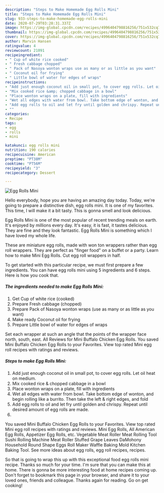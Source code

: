 ```yaml
---
description: "Steps to Make Homemade Egg Rolls Mini"
title: "Steps to Make Homemade Egg Rolls Mini"
slug: 933-steps-to-make-homemade-egg-rolls-mini
date: 2020-07-29T03:28:31.337Z
image: https://img-global.cpcdn.com/recipes/4996404798816256/751x532cq70/egg-rolls-mini-recipe-main-photo.jpg
thumbnail: https://img-global.cpcdn.com/recipes/4996404798816256/751x532cq70/egg-rolls-mini-recipe-main-photo.jpg
cover: https://img-global.cpcdn.com/recipes/4996404798816256/751x532cq70/egg-rolls-mini-recipe-main-photo.jpg
author: Marvin Hansen
ratingvalue: 4
reviewcount: 21091
recipeingredient:
- " Cup of white rice cooked"
- " Fresh cabbage chopped"
- " Pack of Nasoya wonton wraps use as many or as little as you want"
- " Coconut oil for frying"
- " Little bowl of water for edges of wraps"
recipeinstructions:
- "Add just enough coconut oil in small pot, to cover egg rolls. Let oil heat on medium."
- "Mix cooked rice &amp; chopped cabbage in a bowl"
- "Place wonton wraps on a plate, fill with ingredients"
- "Wet all edges with water from bowl. Take bottom edge of wonton, and begin rolling like a burrito. Then take the left &amp; right edges, and fold"
- "Add egg rolls to oil and let fry until golden and chrispy. Repeat until desired amount of egg rolls are made."
- ""
categories:
- Recipe
tags:
- egg
- rolls
- mini

katakunci: egg rolls mini 
nutrition: 190 calories
recipecuisine: American
preptime: "PT38M"
cooktime: "PT56M"
recipeyield: "3"
recipecategory: Dessert

---
```



![Egg Rolls Mini](https://img-global.cpcdn.com/recipes/4996404798816256/751x532cq70/egg-rolls-mini-recipe-main-photo.jpg)

Hello everybody, hope you are having an amazing day today. Today, we're going to prepare a distinctive dish, egg rolls mini. It is one of my favorites. This time, I will make it a bit tasty. This is gonna smell and look delicious.

Egg Rolls Mini is one of the most popular of recent trending meals on earth. It's enjoyed by millions every day. It's easy, it is fast, it tastes delicious. They are fine and they look fantastic. Egg Rolls Mini is something which I have loved my whole life.

These are miniature egg rolls, made with won ton wrappers rather than egg roll wrappers. They are perfect as &#34;finger food&#34; on a buffet or a party. Learn how to make Mini Egg Rolls. Cut egg roll wrappers in half.


To get started with this particular recipe, we must first prepare a few ingredients. You can have egg rolls mini using 5 ingredients and 6 steps. Here is how you cook that.

<!--inarticleads1-->

##### The ingredients needed to make Egg Rolls Mini:

1. Get  Cup of white rice (cooked)
1. Prepare  Fresh cabbage (chopped)
1. Prepare  Pack of Nasoya wonton wraps (use as many or as little as you want)
1. Make ready  Coconut oil for frying
1. Prepare  Little bowl of water for edges of wraps


Set each wrapper at such an angle that the points of the wrapper face north, south, east. All Reviews for Mini Buffalo Chicken Egg Rolls. You saved Mini Buffalo Chicken Egg Rolls to your Favorites. View top rated Mini egg roll recipes with ratings and reviews. 

<!--inarticleads2-->

##### Steps to make Egg Rolls Mini:

1. Add just enough coconut oil in small pot, to cover egg rolls. Let oil heat on medium.
1. Mix cooked rice &amp; chopped cabbage in a bowl
1. Place wonton wraps on a plate, fill with ingredients
1. Wet all edges with water from bowl. Take bottom edge of wonton, and begin rolling like a burrito. Then take the left &amp; right edges, and fold
1. Add egg rolls to oil and let fry until golden and chrispy. Repeat until desired amount of egg rolls are made.
1. 


You saved Mini Buffalo Chicken Egg Rolls to your Favorites. View top rated Mini egg roll recipes with ratings and reviews. Mini Egg Rolls, All American Egg Rolls, Appetizer Egg Rolls, etc. Vegetable Meat Roller Meat Rolling Tool Sushi Rolling Machine Meat Roller Stuffed Grape Leaves DaMohony Household Round Shape Eggs Roll Maker Waffle Baking Mold Kitchen Baking Tool. See more ideas about egg rolls, egg roll recipes, recipes. 

So that is going to wrap this up with this exceptional food egg rolls mini recipe. Thanks so much for your time. I'm sure that you can make this at home. There is gonna be more interesting food at home recipes coming up. Don't forget to bookmark this page in your browser, and share it to your loved ones, friends and colleague. Thanks again for reading. Go on get cooking!

